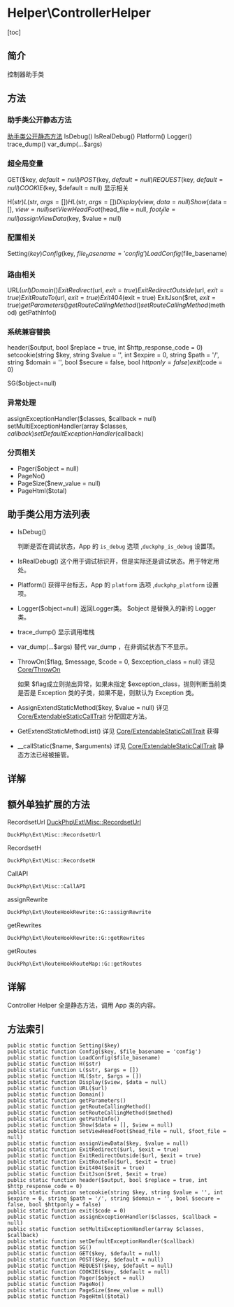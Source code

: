 # Helper\ControllerHelper
[toc]

## 简介

控制器助手类

## 方法

### 助手类公开静态方法

[助手类公开静态方法](Helper-HelperTrait.md)
IsDebug()
IsRealDebug()
Platform()
Logger()
trace_dump()
var_dump(...$args)

### 超全局变量
GET($key, $default = null)
POST($key, $default = null)
REQUEST($key, $default = null)
COOKIE($key, $default = null)
显示相关

H($str)
L($str, $args = [])
HL($str, $args = [])
Display($view, $data = null)
Show($data = [], $view = null)
setViewHeadFoot($head_file = null, $foot_file = null)
assignViewData($key, $value = null)

### 配置相关
Setting($key)
Config($key, $file_basename = 'config')
LoadConfig($file_basename)

### 路由相关

URL($url)
Domain()
ExitRedirect($url, $exit = true)
ExitRedirectOutside($url, $exit = true)
ExitRouteTo($url, $exit = true)
Exit404($exit = true)
ExitJson($ret, $exit = true)
getParameters()
getRouteCallingMethod()
setRouteCallingMethod($method)
getPathInfo()

### 系统兼容替换
header($output, bool $replace = true, int $http_response_code = 0)
setcookie(string $key, string $value = '', int $expire = 0, string $path = '/', string $domain = '', bool $secure = false, bool $httponly = false)
exit($code = 0)

SG($object=null)



### 异常处理

assignExceptionHandler($classes, $callback = null)
setMultiExceptionHandler(array $classes, $callback)
setDefaultExceptionHandler($callback)


### 分页相关
- Pager($object = null)
- PageNo()
- PageSize($new_value = null)
- PageHtml($total)

## 助手类公用方法列表
- IsDebug()

    判断是否在调试状态，App 的  `is_debug` 选项 ,`duckphp_is_debug` 设置项。
    
- IsRealDebug()
    这个用于调试标识开，但是实际还是调试状态。用于特定用处。
    
- Platform()
    获得平台标志，App 的  `platform` 选项 ,`duckphp_platform` 设置项。
    
- Logger($object=null)
    返回Logger类。
    $object 是替换入的新的 Logger 类。
    
- trace_dump()
    显示调用堆栈
    
- var_dump(...$args)
    替代 var_dump ，在非调试状态下不显示。
    
- ThrowOn($flag, $message, $code = 0, $exception_class = null) 详见 [Core/ThrowOn](Core-ThrowOn.md)

    如果 $flag成立则抛出异常，如果未指定 $exception_class，抛则判断当前类是否是 Exception 类的子类，如果不是，则默认为 Exception 类。    
- AssignExtendStaticMethod($key, $value = null)   详见 [Core/ExtendableStaticCallTrait](Core-ExtendableStaticCallTrait.md)
    分配固定方法。

- GetExtendStaticMethodList() 详见 [Core/ExtendableStaticCallTrait](Core-ExtendableStaticCallTrait.md)
    获得
- \_\_callStatic($name, $arguments) 详见 [Core/ExtendableStaticCallTrait](Core-ExtendableStaticCallTrait.md)
    静态方法已经被接管。
## 详解


## 额外单独扩展的方法

RecordsetUrl [DuckPhp\Ext\Misc::RecordsetUrl](Ext-Misc.md#RecordsetUrl)
	
    DuckPhp\Ext\Misc::RecordsetUrl
RecordsetH
	
    DuckPhp\Ext\Misc::RecordsetH
CallAPI
	
    DuckPhp\Ext\Misc::CallAPI
assignRewrite
	
    DuckPhp\Ext\RouteHookRewrite::G::assignRewrite
getRewrites
	
    DuckPhp\Ext\RouteHookRewrite::G::getRewrites
getRoutes
	
    DuckPhp\Ext\RouteHookRouteMap::G::getRoutes

## 详解

Controller Helper 全是静态方法，调用 App 类的内容。


## 方法索引

    public static function Setting($key)
    public static function Config($key, $file_basename = 'config')
    public static function LoadConfig($file_basename)
    public static function H($str)
    public static function L($str, $args = [])
    public static function HL($str, $args = [])
    public static function Display($view, $data = null)
    public static function URL($url)
    public static function Domain()
    public static function getParameters()
    public static function getRouteCallingMethod()
    public static function setRouteCallingMethod($method)
    public static function getPathInfo()
    public static function Show($data = [], $view = null)
    public static function setViewHeadFoot($head_file = null, $foot_file = null)
    public static function assignViewData($key, $value = null)
    public static function ExitRedirect($url, $exit = true)
    public static function ExitRedirectOutside($url, $exit = true)
    public static function ExitRouteTo($url, $exit = true)
    public static function Exit404($exit = true)
    public static function ExitJson($ret, $exit = true)
    public static function header($output, bool $replace = true, int $http_response_code = 0)
    public static function setcookie(string $key, string $value = '', int $expire = 0, string $path = '/', string $domain = '', bool $secure = false, bool $httponly = false)
    public static function exit($code = 0)
    public static function assignExceptionHandler($classes, $callback = null)
    public static function setMultiExceptionHandler(array $classes, $callback)
    public static function setDefaultExceptionHandler($callback)
    public static function SG()
    public static function GET($key, $default = null)
    public static function POST($key, $default = null)
    public static function REQUEST($key, $default = null)
    public static function COOKIE($key, $default = null)
    public static function Pager($object = null)
    public static function PageNo()
    public static function PageSize($new_value = null)
    public static function PageHtml($total)
